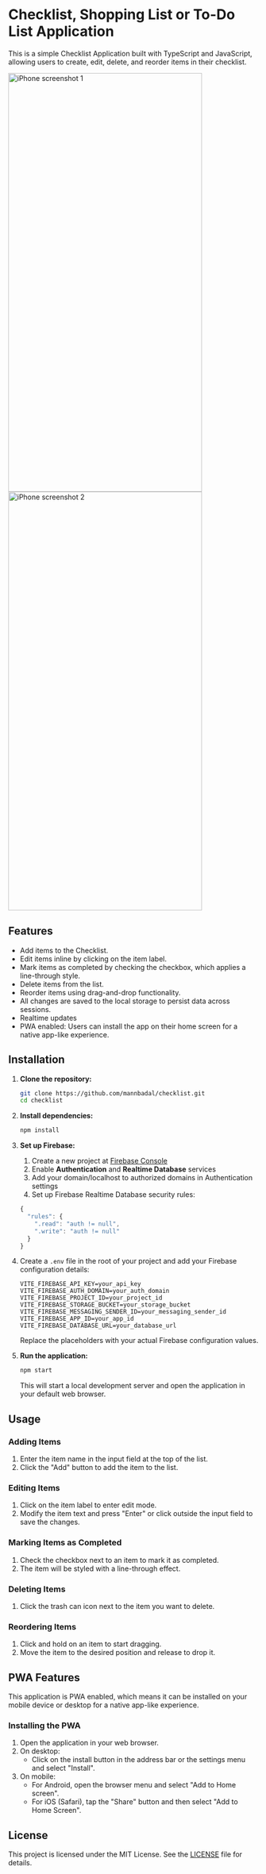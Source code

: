 # Checklist, Shopping List or To-Do List Application

This is a simple Checklist Application built with TypeScript and JavaScript, allowing users to create, edit, delete, and reorder items in their checklist.

<img src="https://github.com/user-attachments/assets/718b9595-6846-4743-8910-1f64dbdd9d19" width="390" height="844" alt="iPhone screenshot 1"/>
<img src="https://github.com/user-attachments/assets/575b538d-fea0-4818-b052-7c7cc1f3cff1" width="390" height="844" alt="iPhone screenshot 2"/>

## Features

- Add items to the Checklist.
- Edit items inline by clicking on the item label.
- Mark items as completed by checking the checkbox, which applies a line-through style.
- Delete items from the list.
- Reorder items using drag-and-drop functionality.
- All changes are saved to the local storage to persist data across sessions.
- Realtime updates
- PWA enabled: Users can install the app on their home screen for a native app-like experience.

## Installation

1. **Clone the repository:**

   ```sh
   git clone https://github.com/mannbadal/checklist.git
   cd checklist
   ```

2. **Install dependencies:**

   ```sh
   npm install
   ```

3. **Set up Firebase:**

   1. Create a new project at [Firebase Console](https://console.firebase.google.com)
   2. Enable **Authentication** and **Realtime Database** services
   3. Add your domain/localhost to authorized domains in Authentication settings
   4. Set up Firebase Realtime Database security rules:

   ```javascript
   {
     "rules": {
       ".read": "auth != null",
       ".write": "auth != null"
     }
   }
   ```

5. Create a `.env` file in the root of your project and add your Firebase configuration details:

   ```plaintext
   VITE_FIREBASE_API_KEY=your_api_key
   VITE_FIREBASE_AUTH_DOMAIN=your_auth_domain
   VITE_FIREBASE_PROJECT_ID=your_project_id
   VITE_FIREBASE_STORAGE_BUCKET=your_storage_bucket
   VITE_FIREBASE_MESSAGING_SENDER_ID=your_messaging_sender_id
   VITE_FIREBASE_APP_ID=your_app_id
   VITE_FIREBASE_DATABASE_URL=your_database_url
   ```

   Replace the placeholders with your actual Firebase configuration values.

5. **Run the application:**

   ```sh
   npm start
   ```

   This will start a local development server and open the application in your default web browser.

## Usage

### Adding Items

1. Enter the item name in the input field at the top of the list.
2. Click the "Add" button to add the item to the list.

### Editing Items

1. Click on the item label to enter edit mode.
2. Modify the item text and press "Enter" or click outside the input field to save the changes.

### Marking Items as Completed

1. Check the checkbox next to an item to mark it as completed.
2. The item will be styled with a line-through effect.

### Deleting Items

1. Click the trash can icon next to the item you want to delete.

### Reordering Items

1. Click and hold on an item to start dragging.
2. Move the item to the desired position and release to drop it.

## PWA Features

This application is PWA enabled, which means it can be installed on your mobile device or desktop for a native app-like experience.

### Installing the PWA

1. Open the application in your web browser.
2. On desktop:
   - Click on the install button in the address bar or the settings menu and select "Install".
3. On mobile:
   - For Android, open the browser menu and select "Add to Home screen".
   - For iOS (Safari), tap the "Share" button and then select "Add to Home Screen".

## License

This project is licensed under the MIT License. See the [LICENSE](LICENSE) file for details.
